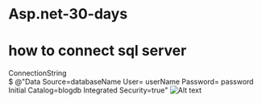 # Asp.net-30-days

# how to connect sql server 

 ConnectionString  
 $ @"Data Source=databaseName User= userName Password= password Initial Catalog=blogdb Integrated Security=true"
![Alt text](https://github.com/Dilipkumarjakhar/Asp.net-30-days/assets/38867706/4e326594-1832-44ec-907c-abcccd9e1836)

